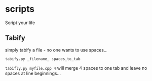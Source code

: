 # scripts
Script your life

## Tabify
simply tabify a file - no one wants to use spaces...

```tabify.py _filename_ spaces_to_tab```

```tabifly.py myfile.cpp 4```
will merge 4 spaces to one tab and leave no spaces at line beginnings...
